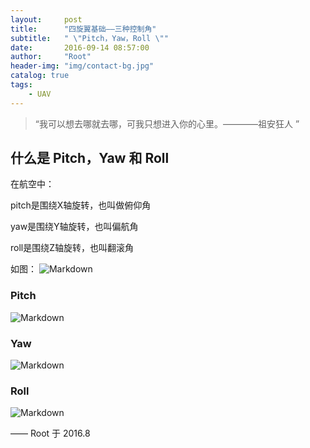 ```yaml
---
layout:     post
title:      "四旋翼基础——三种控制角"
subtitle:   " \"Pitch，Yaw，Roll \""
date:       2016-09-14 08:57:00
author:     "Root"
header-img: "img/contact-bg.jpg"
catalog: true
tags:
    - UAV
---
```


> “我可以想去哪就去哪，可我只想进入你的心里。————祖安狂人 ”


## 什么是 Pitch，Yaw 和 Roll

在航空中：

pitch是围绕X轴旋转，也叫做俯仰角

yaw是围绕Y轴旋转，也叫偏航角

roll是围绕Z轴旋转，也叫翻滚角

如图：
![Markdown](http://i1.piimg.com/572619/84186e32c5fe71a5.png)

### Pitch
![Markdown](http://i1.piimg.com/572619/8a868f23b3e6616b.gif)

### Yaw
![Markdown](http://i1.piimg.com/572619/2acec37cefd51c99.gif)

### Roll
![Markdown](http://i1.piimg.com/572619/558398dbfb555fb0.gif)


—— Root 于 2016.8


